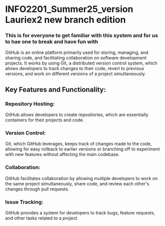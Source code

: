 # INFO2201_Summer25_version Lauriex2 new branch edition
### This is for everyone to get familiar with this system and for us to hae one to break and have fun with

GitHub is an online platform primarily used for storing, managing, and sharing code, and facilitating collaboration on software development projects. It works by using Git, a distributed version control system, which allows developers to track changes to their code, revert to previous versions, and work on different versions of a project simultaneously. 

## Key Features and Functionality:

### Repository Hosting:
GitHub allows developers to create repositories, which are essentially containers for their projects and code. 

### Version Control:
Git, which GitHub leverages, keeps track of changes made to the code, allowing for easy rollback to earlier versions or branching off to experiment with new features without affecting the main codebase. 

### Collaboration:
GitHub facilitates collaboration by allowing multiple developers to work on the same project simultaneously, share code, and review each other's changes through pull requests. 

### Issue Tracking:
GitHub provides a system for developers to track bugs, feature requests, and other tasks related to a project. 


